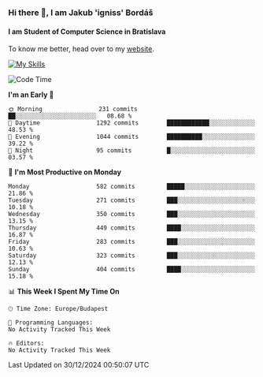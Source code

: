 ### Hi there 👋, I am Jakub 'igniss' Bordáš

#### I am Student of Computer Science in Bratislava
To know me better, head over to my [website](https://bordas.sk).

[![My Skills](https://skillicons.dev/icons?i=js,html,css,figma,svelte,java,kotlin,python,postgresql,typescript,nest,nodejs)](https://bordas.sk)


<!--START_SECTION:waka-->
![Code Time](http://img.shields.io/badge/Code%20Time-1%2C612%20hrs%2033%20mins-blue)

**I'm an Early 🐤** 

```text
🌞 Morning                231 commits         ██░░░░░░░░░░░░░░░░░░░░░░░   08.68 % 
🌆 Daytime                1292 commits        ████████████░░░░░░░░░░░░░   48.53 % 
🌃 Evening                1044 commits        ██████████░░░░░░░░░░░░░░░   39.22 % 
🌙 Night                  95 commits          █░░░░░░░░░░░░░░░░░░░░░░░░   03.57 % 
```
📅 **I'm Most Productive on Monday** 

```text
Monday                   582 commits         █████░░░░░░░░░░░░░░░░░░░░   21.86 % 
Tuesday                  271 commits         ███░░░░░░░░░░░░░░░░░░░░░░   10.18 % 
Wednesday                350 commits         ███░░░░░░░░░░░░░░░░░░░░░░   13.15 % 
Thursday                 449 commits         ████░░░░░░░░░░░░░░░░░░░░░   16.87 % 
Friday                   283 commits         ███░░░░░░░░░░░░░░░░░░░░░░   10.63 % 
Saturday                 323 commits         ███░░░░░░░░░░░░░░░░░░░░░░   12.13 % 
Sunday                   404 commits         ████░░░░░░░░░░░░░░░░░░░░░   15.18 % 
```


📊 **This Week I Spent My Time On** 

```text
🕑︎ Time Zone: Europe/Budapest

💬 Programming Languages: 
No Activity Tracked This Week

🔥 Editors: 
No Activity Tracked This Week
```


 Last Updated on 30/12/2024 00:50:07 UTC
<!--END_SECTION:waka-->
